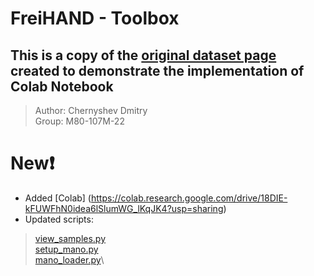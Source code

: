 # FreiHAND - Toolbox
## This is a copy of the [original dataset page](https://github.com/lmb-freiburg/freihand) created to demonstrate the implementation of Colab Notebook
> Author: Chernyshev Dmitry\
> Group: М80-107М-22

# New:exclamation:
* Added [Colab] (https://colab.research.google.com/drive/18DIE-kFUWFhN0idea6lSlumWG_lKqJK4?usp=sharing)
* Updated scripts:
>  [view_samples.py]()\
>  [setup_mano.py]()\
>  [mano_loader.py]()\

